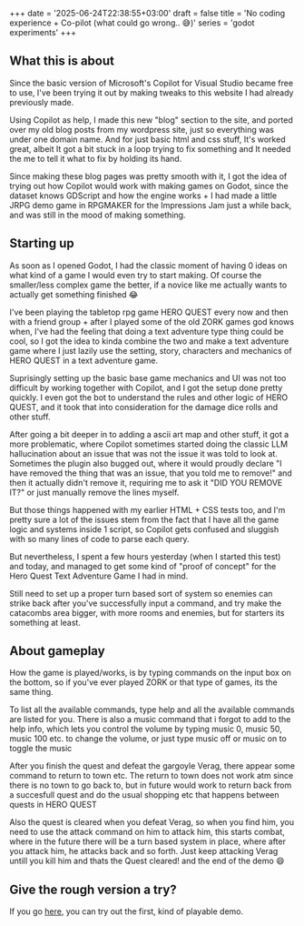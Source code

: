 +++
date = '2025-06-24T22:38:55+03:00'
draft = false
title = 'No coding experience + Co-pilot (what could go wrong.. 😅)'
series = 'godot experiments'
+++
## What this is about

Since the basic version of Microsoft's Copilot for Visual Studio became free to use, I've been trying it out by making tweaks to this website I had already previously made.

Using Copilot as help, I made this new "blog" section to the site, and ported over my old blog posts from my wordpress site, just so everything was under one domain name. And for just basic html and css stuff, It's worked great, albeit It got a bit stuck in a loop trying to fix something and It needed the me to tell it what to fix by holding its hand.

Since making these blog pages was pretty smooth with it, I got the idea of trying out how Copilot would work with making games on Godot, since the dataset knows GDScript and how the engine works + I had made a little JRPG demo game in RPGMAKER for the Impressions Jam just a while back, and was still in the mood of making something.

## Starting up

As soon as I opened Godot, I had the classic moment of having 0 ideas on what kind of a game I would even try to start making. Of course the smaller/less complex game the better, if a novice like me actually wants to actually get something finished 😂

I've been playing the tabletop rpg game HERO QUEST every now and then with a friend group + after I played some of the old ZORK games god knows when, I've had the feeling that doing a text adventure type thing could be cool, so I got the idea to kinda combine the two and make a text adventure game where I just lazily use the setting, story, characters and mechanics of HERO QUEST in a text adventure game.

Suprisingly setting up the basic base game mechanics and UI was not too difficult by working together with Copilot, and I got the setup done pretty quickly. I even got the bot to understand the rules and other logic of HERO QUEST, and it took that into consideration for the damage dice rolls and other stuff.

After going a bit deeper in to adding a ascii art map and other stuff, it got a more problematic, where Copilot sometimes started doing the classic LLM hallucination about an issue that was not the issue it was told to look at. Sometimes the plugin also bugged out, where it would proudly declare "I have removed the thing that was an issue, that you told me to remove!" and then it actually didn't remove it, requiring me to ask it "DID YOU REMOVE IT?" or just manually remove the lines myself.

But those things happened with my earlier HTML + CSS tests too, and I'm pretty sure a lot of the issues stem from the fact that I have all the game logic and systems inside 1 script, so Copilot gets confused and sluggish with so many lines of code to parse each query.

But nevertheless, I spent a few hours yesterday (when I started this test) and today, and managed to get some kind of "proof of concept" for the Hero Quest Text Adventure Game I had in mind.

Still need to set up a proper turn based sort of system so enemies can strike back after you've successfully input a command, and try make the catacombs area bigger, with more rooms and enemies, but for starters its something at least.

## About gameplay

How the game is played/works, is by typing commands on the input box on the bottom, so if you've ever played ZORK or that type of games, its the same thing.

To list all the available commands, type help and all the available commands are listed for you. There is also a music command that i forgot to add to the help info, which lets you control the volume by typing music 0, music 50, music 100 etc. to change the volume, or just type music off or music on to toggle the music

After you finish the quest and defeat the gargoyle Verag, there appear some command to return to town etc. The return to town does not work atm since there is no town to go back to, but in future would work to return back from a succesfull quest and do the usual shopping etc that happens between quests in HERO QUEST

Also the quest is cleared when you defeat Verag, so when you find him, you need to use the attack command on him to attack him, this starts combat, where in the future there will be a turn based system in place, where after you attack him, he attacks back and so forth. Just keep attacking Verag untill you kill him and thats the Quest cleared! and the end of the demo 😄

## Give the rough version a try?

If you go [here](https://eetusuikkanen.github.io/cargoquest/Endevour.html), you can try out the first, kind of playable demo. 
	

